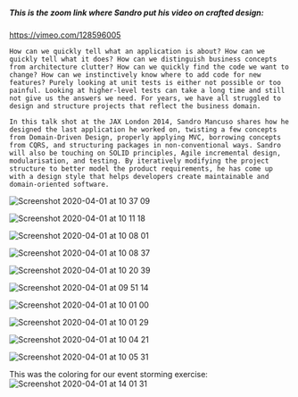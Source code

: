 ##### This is the zoom link where Sandro put his video on crafted design:
https://vimeo.com/128596005
```
How can we quickly tell what an application is about? How can we quickly tell what it does? How can we distinguish business concepts from architecture clutter? How can we quickly find the code we want to change? How can we instinctively know where to add code for new features? Purely looking at unit tests is either not possible or too painful. Looking at higher-level tests can take a long time and still not give us the answers we need. For years, we have all struggled to design and structure projects that reflect the business domain.

In this talk shot at the JAX London 2014, Sandro Mancuso shares how he designed the last application he worked on, twisting a few concepts from Domain-Driven Design, properly applying MVC, borrowing concepts from CQRS, and structuring packages in non-conventional ways. Sandro will also be touching on SOLID principles, Agile incremental design, modularisation, and testing. By iteratively modifying the project structure to better model the product requirements, he has come up with a design style that helps developers create maintainable and domain-oriented software.
```

![Screenshot 2020-04-01 at 10 37 09](https://user-images.githubusercontent.com/27693622/78175479-dbae6080-7452-11ea-8f7f-ae75f7c03e1b.png)


![Screenshot 2020-04-01 at 10 11 18](https://user-images.githubusercontent.com/27693622/78175598-0b5d6880-7453-11ea-9dd1-7949476ca464.png)

![Screenshot 2020-04-01 at 10 08 01](https://user-images.githubusercontent.com/27693622/78178937-4d3cdd80-7458-11ea-8989-01d0a654c5da.png)

![Screenshot 2020-04-01 at 10 08 37](https://user-images.githubusercontent.com/27693622/78178961-562daf00-7458-11ea-8c78-18ed9652c545.png)


![Screenshot 2020-04-01 at 10 20 39](https://user-images.githubusercontent.com/27693622/78179099-91c87900-7458-11ea-912f-4d8991f3937f.png)



![Screenshot 2020-04-01 at 09 51 14](https://user-images.githubusercontent.com/27693622/78179148-a147c200-7458-11ea-94ac-7f27f404f32f.png)


![Screenshot 2020-04-01 at 10 01 00](https://user-images.githubusercontent.com/27693622/78179168-ac025700-7458-11ea-95fd-52d8ce3ee6f6.png)


![Screenshot 2020-04-01 at 10 01 29](https://user-images.githubusercontent.com/27693622/78179223-c3414480-7458-11ea-8e7e-1068b511e508.png)


![Screenshot 2020-04-01 at 10 04 21](https://user-images.githubusercontent.com/27693622/78179240-cb997f80-7458-11ea-9231-c6614c68cf47.png)


![Screenshot 2020-04-01 at 10 05 31](https://user-images.githubusercontent.com/27693622/78179257-d48a5100-7458-11ea-9252-54b5281a3c82.png)


This was the coloring for our event storming exercise:
![Screenshot 2020-04-01 at 14 01 31](https://user-images.githubusercontent.com/27693622/78179280-dd7b2280-7458-11ea-94a0-e0555063ea7d.png)
